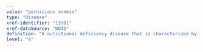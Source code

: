```yaml
---
value: "pernicious anemia"
type: "Disease"
xref-identifier: "13381"
xref-dataSource: "DOID"
definition: "A nutritional deficiency disease that is characterized by a decrease in red blood cells due to malabsorption of vitamin B12, has_symptom fatigue, pallor, shortness of breath, glossitis, ataxia, and/or paresthesia, has_material_basis_in atrophic gastritis, autoimmune disorder affecting the production or function of intrinsic factor, and/or genetic factors.|OMIM mapping confirmed by DO. [SN]."
level: "4"
---
```

